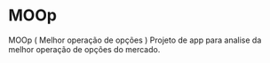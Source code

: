 # MOOp
MOOp ( Melhor operação de opções ) Projeto de app para analise da melhor operação de opções do mercado.
